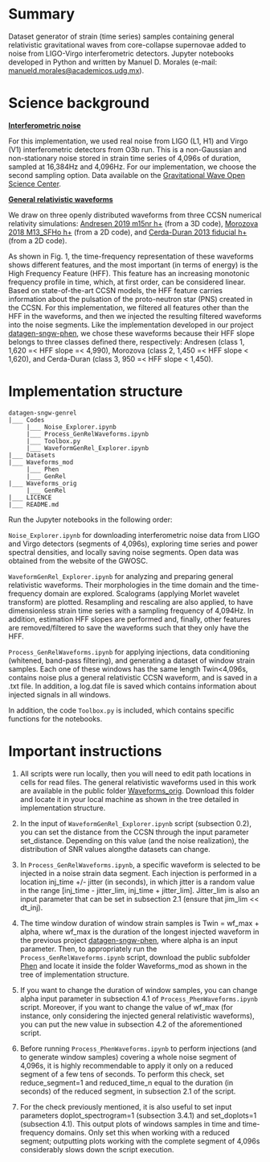 # Summary

Dataset generator of strain (time series) samples containing general relativistic gravitational waves from core-collapse supernovae added to noise from LIGO-Virgo interferometric detectors. Jupyter notebooks developed in Python and written by Manuel D. Morales (e-mail: <manueld.morales@academicos.udg.mx>).


# Science background

<b><ins>Interferometric noise</ins></b>

For this implementation, we used real noise from LIGO (L1, H1) and Virgo (V1) interferometric detectors from O3b run. This is a non-Gaussian and non-stationary noise stored in strain time series of 4,096s of duration, sampled at 16,384Hz and 4,096Hz. For our implementation, we choose the second sampling option. Data available on the [Gravitational Wave Open Science Center](https://gwosc.org/).

<b><ins>General relativistic waveforms</ins></b>

We draw on three openly distributed waveforms from three CCSN numerical relativity simulations: [Andresen 2019 m15nr h+](https://doi.org/10.1093/mnras/stz990) (from a 3D code), [Morozova 2018 M13_SFHo h+](https://doi.org/10.3847/1538-4357/aac5f1) (from a 2D code), and [Cerda-Duran 2013 fiducial h+](https://iopscience.iop.org/article/10.1088/2041-8205/779/2/L18) (from a 2D code).

As shown in Fig. 1, the time-frequency representation of these waveforms shows different features, and the most important (in terms of energy) is the High Frequency Feature (HFF). This feature has an increasing monotonic frequency profile in time, which, at first order, can be considered linear. Based on state-of-the-art CCSN models, the HFF feature carries information about the pulsation of the proto-neutron star (PNS) created in the CCSN. For this implementation, we filtered all features other than the HFF in the waveforms, and then we injected the resulting filtered waveforms into the noise segments. Like the implementation developed in our project [datagen-sngw-phen](https://github.com/ManuelDMorales/datagen-sngw-phen), we chose these waveforms because their HFF slope belongs to three classes defined there, respectively: Andresen (class 1, 1,620 =< HFF slope =< 4,990), Morozova (class 2, 1,450 =< HFF slope < 1,620), and Cerda-Duran (class 3, 950 =< HFF slope < 1,450).

# Implementation structure

```
datagen-sngw-genrel
|___ Codes
     |___ Noise_Explorer.ipynb
     |___ Process_GenRelWaveforms.ipynb
     |___ Toolbox.py
     |___ WaveformGenRel_Explorer.ipynb
|___ Datasets
|___ Waveforms_mod
     |___ Phen
     |___ GenRel
|___ Waveforms_orig
     |___ GenRel
|___ LICENCE
|___ README.md
```

Run the Jupyter notebooks in the following order:

`Noise_Explorer.ipynb` for downloading interferometric noise data from LIGO and Virgo detectors (segments of 4,096s), exploring time series and power spectral densities, and locally saving noise segments. Open data was obtained from the website of the GWOSC.

`WaveformGenRel_Explorer.ipynb` for analyzing and preparing general relativistic waveforms. Their morphologies in the time domain and the time-frequency domain are explored. Scalograms (applying Morlet wavelet transform) are plotted. Resampling and rescaling are also applied, to have dimensionless strain time series with a sampling frequency of 4,094Hz. In addition, estimation HFF slopes are performed and, finally, other features are removed/filtered to save the waveforms such that they only have the HFF.

`Process_GenRelWaveforms.ipynb` for applying injections, data conditioning (whitened, band-pass filtering), and generating a dataset of window strain samples. Each one of these windows has the same length Twin<4,096s, contains noise plus a general relativistic CCSN waveform, and is saved in a .txt file. In addition, a log.dat file is saved which contains information about injected signals in all windows.

In addition, the code `Toolbox.py` is included, which contains specific functions for the notebooks.

# Important instructions

1. All scripts were run locally, then you will need to edit path locations in cells for read files. The general relativistic waveforms used in this work are available in the public folder [Waveforms_orig](https://drive.google.com/drive/folders/1IIUoJQ5gyzyqX7q3UhA53ws6la35QXE9?usp=sharing). Download this folder and locate it in your local machine as shown in the tree detailed in implementation structure.

2. In the input of `WaveformGenRel_Explorer.ipynb` script (subsection 0.2), you can set the distance from the CCSN through the input parameter set_distance. Depending on this value (and the noise realization), the distribution of SNR values alongthe datasets can change.

3. In `Process_GenRelWaveforms.ipynb`, a specific waveform is selected to be injected in a noise strain data segment. Each injection is performed in a location inj_time +/- jitter (in seconds), in which jitter is a random value in the range [inj_time - jitter_lim, inj_time + jitter_lim]. Jitter_lim is also an input parameter that can be set in subsection 2.1 (ensure that jim_lim << dt_inj).

4. The time window duration of window strain samples is Twin = wf_max + alpha, where wf_max is the duration of the longest injected waveform in the previous project [datagen-sngw-phen](https://github.com/ManuelDMorales/datagen-sngw-phen), where alpha is an input parameter. Then, to appropriately run the `Process_GenRelWaveforms.ipynb` script, download the public subfolder [Phen](https://drive.google.com/drive/folders/1zBhZcY6Gesn3Tsdb4psPeH4uPLRHGH5s?usp=sharing) and locate it inside the folder Waveforms_mod as shown in the tree of implementation structure.
   
5. If you want to change the duration of window samples, you can change alpha input parameter in subsection 4.1 of `Process_PhenWaveforms.ipynb` script. Moreover, if you want to change the value of wf_max (for instance, only considering the injected general relativistic waveforms), you can put the new value in subsection 4.2 of the aforementioned script.

6. Before running `Process_PhenWaveforms.ipynb` to perform injections (and to generate window samples) covering a whole noise segment of 4,096s, it is highly recommendable to apply it only on a reduced segment of a few tens of seconds. To perform this check, set reduce_segment=1 and reduced_time_n equal to the duration (in seconds) of the reduced segment, in subsection 2.1 of the script.
   
7. For the check previously mentioned, it is also useful to set input parameters doplot_spectrogram=1 (subsection 3.4.1) and set_doplots=1 (subsection 4.1). This output plots of windows samples in time and time-frequency domains. Only set this when working with a reduced segment; outputting plots working with the complete segment of 4,096s considerably slows down the script execution. 
